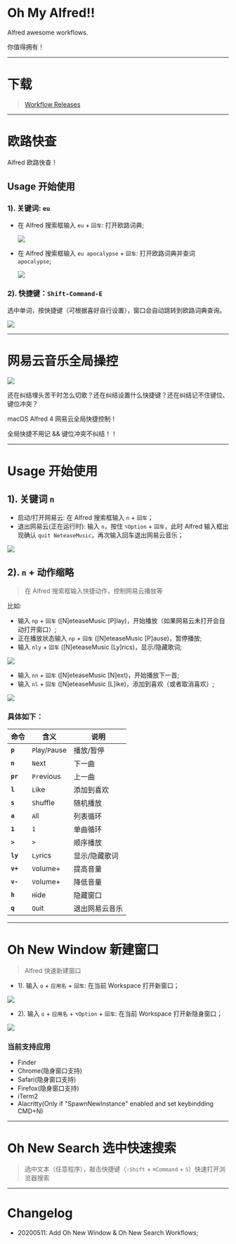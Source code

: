 # Oh My Alfred!!

Alfred awesome workflows.

你值得拥有！

---

# 下载

> [Workflow Releases](https://github.com/lroolle/ohmyalfred/releases)


---

# 欧路快查

Alfred 欧路快查！

## Usage 开始使用

### 1). 关键词: `eu`

-   在 Alfred 搜索框输入 `eu` + `回车`: 打开欧路词典;

    ![](./screenshots/eudicgo_eu_open.gif)

-   在 Alfred 搜索框输入 `eu apocalypse` + `回车`: 打开欧路词典并查词 `apocalypse`;

    ![](./screenshots/eudicgo_eu_lookup.gif)

### 2). 快捷键：`Shift-Command-E`

选中单词，按快捷键（可根据喜好自行设置），窗口会自动跳转到欧路词典查询。

![](./screenshots/eudicgo_cse_lookup.gif)

---

# 网易云音乐全局操控

![](./screenshots/netease_no_fuxkingshortcuts.jpeg)

还在纠结埋头苦干时怎么切歌？还在纠结设置什么快捷键？还在纠结记不住键位、键位冲突？

macOS Alfred 4 网易云全局快捷控制！

全局快捷不用记 && 键位冲突不纠结！！

---

# Usage 开始使用

## 1). 关键词 `n`

-   启动/打开网易云: 在 Alfred 搜索框输入 `n` + `回车`；
-   退出网易云(正在运行时): 输入 `n`，按住 `⌥Option` + `回车`，此时 Alfred 输入框出现确认 `quit NeteaseMusic`，再次输入回车退出网易云音乐；

![](./screenshots/neteasemusic_n_open_close.gif)

## 2). `n` + 动作缩略

> 在 Alfred 搜索框输入快捷动作，控制网易云播放等

比如:

-   输入 `np` + `回车` ([N]eteaseMusic [P]lay)，开始播放（如果网易云未打开会自动打开窗口）;
-   正在播放状态输入 `np` + `回车` ([N]eteaseMusic [P]ause)，暂停播放;
-   输入 `nly` + `回车` ([N]eteaseMusic [Ly]rics)，显示/隐藏歌词;

![](./screenshots/neteasemusic_np_nly.gif)

-   输入 `nn` + `回车` ([N]eteaseMusic [N]ext)，开始播放下一首;
-   输入 `nl` + `回车` ([N]eteaseMusic [L]ike)，添加到喜欢（或者取消喜欢）;

![](./screenshots/neteasemusic_nn_nl_npre.gif)

### 具体如下：

| 命令     | 含义           | 说明           |
| -------- | -------------- | -------------- |
| **`p`**  | `P`lay/`P`ause | 播放/暂停      |
| **`n`**  | `N`ext         | 下一曲         |
| **`pr`** | `Pr`evious     | 上一曲         |
| **`l`**  | `L`ike         | 添加到喜欢     |
| **`s`**  | `S`huffle      | 随机播放       |
| **`a`**  | `A`ll          | 列表循环       |
| **`1`**  | `1`            | 单曲循环       |
| **`>`**  | `>`            | 顺序播放       |
| **`ly`** | `Ly`rics       | 显示/隐藏歌词  |
| **`v+`** | `V`olume+      | 提高音量       |
| **`v-`** | `V`olume+      | 降低音量       |
| **`h`**  | `H`ide         | 隐藏窗口       |
| **`q`**  | `Q`uit         | 退出网易云音乐 |


---

# Oh New Window 新建窗口

> Alfred 快速新建窗口

- 1). 输入 `o` + `应用名` + `回车`: 在当前 Workspace 打开新窗口；

![](./screenshots/ohnewwindow_new_chrome.gif)

- 2). 输入 `o` + `应用名` + `⌥Option` + `回车`: 在当前 Workspace 打开新隐身窗口；

![](./screenshots/ohnewwindow_new_chrome_incognito.gif)


### 当前支持应用

* Finder
* Chrome(隐身窗口支持)
* Safari(隐身窗口支持)
* Firefox(隐身窗口支持)
* iTerm2
* Alacritty(Only if "SpawnNewInstance" enabled and set keybindding CMD+N)


---

# Oh New Search 选中快速搜索


> 选中文本（任意程序），敲击快捷键（`⇧Shift` + `⌘Command` + `S`）快速打开浏览器搜索






---

# Changelog


* 20200511: Add Oh New Window & Oh New Search Workflows;

